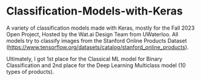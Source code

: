 # Classification-Models-with-Keras
A variety of classification models made with Keras, mostly for the Fall 2023 Open Project, Hosted by the Wat.ai Design Team from UWaterloo. All models try to classify images from the Stanford Online Products Dataset (https://www.tensorflow.org/datasets/catalog/stanford_online_products).

Ultimately, I got 1st place for the Classical ML model for Binary Classification and 2nd place for the Deep Learning Multiclass model (10 types of products). 
